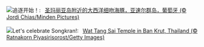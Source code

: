 ![](https://www.bing.com/th?id=OHR.SpottedDolphins_ZH-CN1257100316_UHD.jpg&w=1000)追逐开始！:&nbsp;&ensp;[圣玛丽亚岛附近的大西洋细吻海豚，亚速尔群岛，葡萄牙 (© Jordi Chias/Minden Pictures)](https://www.bing.com/th?id=OHR.SpottedDolphins_ZH-CN1257100316_UHD.jpg)
<br><br/>
![](https://www.bing.com/th?id=OHR.ThailandPagodas_EN-US8039751329_UHD.jpg&w=1000)Let's celebrate Songkran!:&nbsp;&ensp;[Wat Tang Sai Temple in Ban Krut, Thailand (© Ratnakorn Piyasirisorost/Getty Images)](https://www.bing.com/th?id=OHR.ThailandPagodas_EN-US8039751329_UHD.jpg)
<br><br/>

